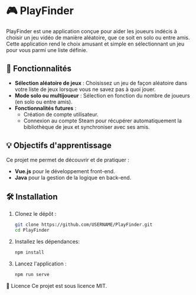 # 🎮 PlayFinder

PlayFinder est une application conçue pour aider les joueurs indécis à choisir un jeu vidéo de manière aléatoire, que ce soit en solo ou entre amis. Cette application rend le choix amusant et simple en sélectionnant un jeu pour vous parmi une liste définie.

## 🚀 Fonctionnalités

- **Sélection aléatoire de jeux** : Choisissez un jeu de façon aléatoire dans votre liste de jeux lorsque vous ne savez pas à quoi jouer.
- **Mode solo ou multijoueur** : Sélection en fonction du nombre de joueurs (en solo ou entre amis).
- **Fonctionnalités futures** :
  - Création de compte utilisateur.
  - Connexion au compte Steam pour récupérer automatiquement la bibliothèque de jeux et synchroniser avec ses amis.

## 💡 Objectifs d'apprentissage

Ce projet me permet de découvrir et de pratiquer :
- **Vue.js** pour le développement front-end.
- **Java** pour la gestion de la logique en back-end.

## 🛠️ Installation

1. Clonez le dépôt :
   ```bash
   git clone https://github.com/USERNAME/PlayFinder.git
   cd PlayFinder
   ```

2. Installez les dépendances:
   ```bash
   npm install
   ```

3. Lancez l'application :
   ```bash
   npm run serve
   ```

📜 Licence
Ce projet est sous licence MIT.

